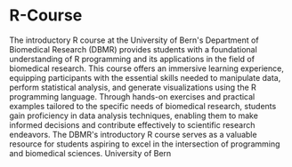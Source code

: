 # R-Course
The introductory R course at the University of Bern's Department of Biomedical Research (DBMR) provides students with a foundational understanding of R programming and its applications in the field of biomedical research. This course offers an immersive learning experience, equipping participants with the essential skills needed to manipulate data, perform statistical analysis, and generate visualizations using the R programming language. Through hands-on exercises and practical examples tailored to the specific needs of biomedical research, students gain proficiency in data analysis techniques, enabling them to make informed decisions and contribute effectively to scientific research endeavors. The DBMR's introductory R course serves as a valuable resource for students aspiring to excel in the intersection of programming and biomedical sciences.
University of Bern
